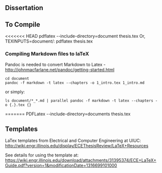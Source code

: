 Dissertation
------------

## To Compile
<<<<<<< HEAD
    pdflatex --include-directory=document thesis.tex
Or,
    TEXINPUTS=document/: pdflatex thesis.tex

### Compiling Markdown files to laTeX

Pandoc is needed to convert Markdown to Latex
-http://johnmacfarlane.net/pandoc/getting-started.html

```
cd document
pandoc -f markdown -t latex --chapters -o 1_intro.tex 1_intro.md
```
or simply:

```
ls document/*_*.md | parallel pandoc -f markdown -t latex --chapters -o {.}.tex {}
```
=======
    PDFLatex --include-directory=documents thesis.tex

## Templates
LaTex templates from Electrical and Computer Engineering at UIUC: http://wiki.engr.illinois.edu/display/ECEThesisReview/LaTeX+Resources

See details for using the template at: https://wiki.engr.illinois.edu/download/attachments/31395374/ECE+LaTeX+Guide.pdf?version=1&modificationDate=1316699101000
